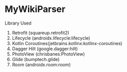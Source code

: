 # MyWikiParser

Library Used
1. Retrofit (squareup.retrofit2)
2. Lifecycle (androidx.lifecycle:lifecycle)
3. Kotlin Coroutines(jetbrains.kotlinx:kotlinx-coroutines)
4. Dagger Hilt (google.dagger:hilt)
5. PhotoView (chrisbanes:PhotoView)
6. Glide (bumptech.glide)
7. Room (androidx.room:room)
